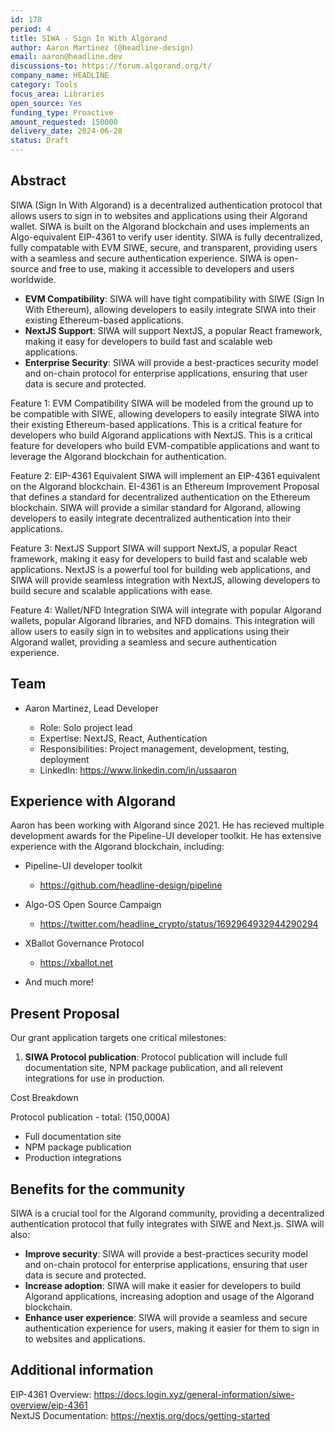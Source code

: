 ```yaml
---
id: 178
period: 4
title: SIWA - Sign In With Algorand
author: Aaron Martinez (@headline-design)
email: aaron@headline.dev
discussions-to: https://forum.algorand.org/t/
company_name: HEADLINE
category: Tools
focus_area: Libraries
open_source: Yes
funding_type: Proactive
amount_requested: 150000
delivery_date: 2024-06-28
status: Draft
---
```


## Abstract

SIWA (Sign In With Algorand) is a decentralized authentication protocol that allows users to sign in to websites and applications using their Algorand wallet. SIWA is built on the Algorand blockchain and uses implements an Algo-equivalent EIP-4361 to verify user identity. SIWA is fully decentralized, fully compatable with EVM SIWE, secure, and transparent, providing users with a seamless and secure authentication experience. SIWA is open-source and free to use, making it accessible to developers and users worldwide.

- **EVM Compatibility**: SIWA will have tight compatibility with SIWE (Sign In With Ethereum), allowing developers to easily integrate SIWA into their existing Ethereum-based applications.
- **NextJS Support**: SIWA will support NextJS, a popular React framework, making it easy for developers to build fast and scalable web applications.
- **Enterprise Security**: SIWA will provide a best-practices security model and on-chain protocol for enterprise applications, ensuring that user data is secure and protected.

Feature 1: EVM Compatibility
SIWA will be modeled from the ground up to be compatible with SIWE, allowing developers to easily integrate SIWA into their existing Ethereum-based applications. This is a critical feature for developers who build Algorand applications with NextJS. This is a critical feature for developers who build EVM-compatible applications and want to leverage the Algorand blockchain for authentication.

Feature 2: EIP-4361 Equivalent
SIWA will implement an EIP-4361 equivalent on the Algorand blockchain. EI-4361 is an Ethereum Improvement Proposal that defines a standard for decentralized authentication on the Ethereum blockchain. SIWA will provide a similar standard for Algorand, allowing developers to easily integrate decentralized authentication into their applications.

Feature 3: NextJS Support
SIWA will support NextJS, a popular React framework, making it easy for developers to build fast and scalable web applications. NextJS is a powerful tool for building web applications, and SIWA will provide seamless integration with NextJS, allowing developers to build secure and scalable applications with ease.

Feature 4: Wallet/NFD Integration
SIWA will integrate with popular Algorand wallets, popular Algorand libraries, and NFD domains. This integration will allow users to easily sign in to websites and applications using their Algorand wallet, providing a seamless and secure authentication experience.

## Team

- Aaron Martinez, Lead Developer

  - Role: Solo project lead
  - Expertise: NextJS, React, Authentication
  - Responsibilities: Project management, development, testing, deployment
  - LinkedIn: https://www.linkedin.com/in/ussaaron

## Experience with Algorand

Aaron has been working with Algorand since 2021. He has recieved multiple development awards for the Pipeline-UI developer toolkit. He has extensive experience with the Algorand blockchain, including:

- Pipeline-UI developer toolkit
  - https://github.com/headline-design/pipeline

- Algo-OS Open Source Campaign
  - https://twitter.com/headline_crypto/status/1692964932944290294

- XBallot Governance Protocol
  - https://xballot.net

- And much more!

## Present Proposal

Our grant application targets one critical milestones:

1. **SIWA Protocol publication**: Protocol publication will include full documentation site, NPM package publication, and all relevent integrations for use in production.

Cost Breakdown

Protocol publication - total: (150,000A)

- Full documentation site
- NPM package publication
- Production integrations

## Benefits for the community

SIWA is a crucial tool for the Algorand community, providing a decentralized authentication protocol that fully integrates with SIWE and Next.js. SIWA will also:

- **Improve security**: SIWA will provide a best-practices security model and on-chain protocol for enterprise applications, ensuring that user data is secure and protected.
- **Increase adoption**: SIWA will make it easier for developers to build Algorand applications, increasing adoption and usage of the Algorand blockchain.
- **Enhance user experience**: SIWA will provide a seamless and secure authentication experience for users, making it easier for them to sign in to websites and applications.

## Additional information

EIP-4361 Overview: https://docs.login.xyz/general-information/siwe-overview/eip-4361<br>
NextJS Documentation: https://nextjs.org/docs/getting-started<br>
